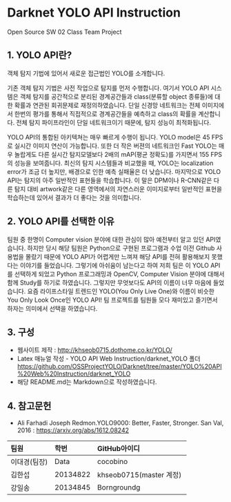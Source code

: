 # Darknet YOLO API Instruction
Open Source SW 02 Class Team Project

## 1. YOLO API란?
객체 탐지 기법에 있어서 새로운 접근법인 YOLO를 소개합니다. 

기존 객체 탐지 기법은 사전 작업으로 탐지를 먼저 수행합니다. 
여기서 YOLO API 시스템은 객체 탐지를 공간적으로 분리된 경계공간들과 class(분류할 object 종류들)에 대한 확률과 연관된 회귀문제로 재정의하였습니다. 
단일 신경망 네트워크는 전체 이미지에서 한번의 평가를 통해서 직접적으로 경계공간들을 예측하고 class의 확률을 계산합니다. 
전체 탐지 파이프라인이 단일 네트워크이기 때문에, 탐지 성능이 최적화됩니다. 

YOLO API의 통합된 아키텍쳐는 매우 빠르게 수행이 됩니다. YOLO model은 45 FPS로 실시간 이미지 연산이 가능합니다. 
또한 더 작은 버젼의 네트워크인 Fast YOLO는 매우 놀랍게도 다른 실시간 탐지모델보다 2배의 mAP(평균 정확도)를 가지면서 155 FPS의 성능을 보여줍니다.
최신의 탐지 시스템들과 비교했을 때, YOLO는 localization error가 조금 더 높지만, 배경으로 인한 예측 실패율은 더 낮습니다. 
마지막으로 YOLO API는 탐지의 아주 일반적인 표현들을 학습합니다. 
이 말은 DPM이나 R-CNN같은 다른 탐지 대비 artwork같은 다른 영역에서의 자연스러운 이미지로부터 일반적인 표현을 학습하는데 있어서 
결과가 더 좋다는 것을 의미합니다.

## 2. YOLO API를 선택한 이유 
팀원 중 한명이 Computer vision 분야에 대한 관심이 많아 예전부터 알고 있던 API였습니다. 
하지만 당시 해당 팀원은 Python으로 구현된 프로그램과 수업 이전 Github 사용법을 몰랐기 때문에 
YOLO API가 어렵게만 느껴져 해당 API를 전혀 활용해보지 못했다는 이야기를 들었습니다. 
그렇기에 아쉬움이 남는다고 하여 저희 팀은 이 YOLO API를 선택하게 되었고
Python 프로그래밍과 OpenCV, Computer Vision 분야에 대해서 함께 Study를 하기로 하였습니다.
그렇지만 무엇보다도 API의 이름이 너무 마음에 들었습니다. 
요즘 라이프스타일 트렌드인 YOLO(You Only Live One)와 이름이 비슷한 You Only Look Once인 YOLO API!
팀 프로젝트를 팀원들 모다 재미있고 즐기면서 하자는 의미에서 선택을 하였습니다. 


## 3. 구성
* 웹사이트 제작 : http://khseob0715.dothome.co.kr/YOLO/
* Latex 매뉴얼 작성 - YOLO API Web Instruction/darknet_YOLO 폴더 
                     https://github.com/OSSProjectYOLO/Darknet/tree/master/YOLO%20API%20Web%20Instruction/darknet_YOLO
* 해당 README.md는 Markdown으로 작성하였습니다.

## 4. 참고문헌
* Ali Farhadi Joseph Redmon.YOLO9000: Better, Faster, Stronger.  San Val, 2016 : https://arxiv.org/abs/1612.08242

| 팀원        | 학번      | GitHub아이디  |
| :----      | :----     | :----         | 
| 이대경(팀장)| Data      | cocobino      |
| 김한섭      | 20134822  | khseob0715(master 계정)  |
| 강일송      | 20134845  | Borngroundg  |
